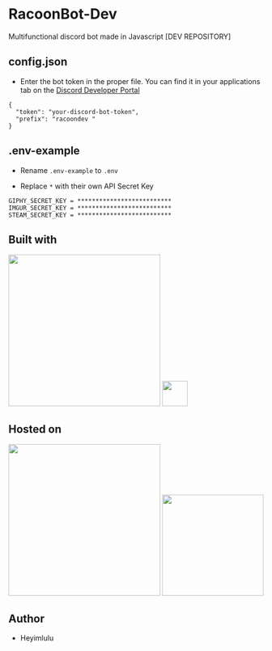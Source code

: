 # RacoonBot-Dev

Multifunctional discord bot made in Javascript [DEV REPOSITORY]

## config.json 

- Enter the bot token in the proper file. You can find it in your applications tab on the [Discord Developer Portal](https://discord.com/developers/applications)

```
{
  "token": "your-discord-bot-token", 
  "prefix": "racoondev "
}
```

## .env-example 

- Rename ``.env-example`` to ``.env``

- Replace ``*`` with their own API Secret Key

```
GIPHY_SECRET_KEY = **************************
IMGUR_SECRET_KEY = **************************
STEAM_SECRET_KEY = **************************
```

## Built with

<img height="300" src="https://upload.wikimedia.org/wikipedia/commons/thumb/1/1a/JetBrains_Logo_2016.svg/1200px-JetBrains_Logo_2016.svg.png">

<img height="50px" src="https://cdn.worldvectorlogo.com/logos/intellijidea.svg">

## Hosted on

<img height="300px" src="https://download.logo.wine/logo/Microsoft_Azure/Microsoft_Azure-Logo.wine.png">

<img height="200px" src="https://lh3.googleusercontent.com/proxy/o5xl0QK1DWHBhtwC83X2HCmnB7JBC5RhEBbmjJ8RusLCzbnqBwYwAkL6d7OGHZoHPteBawFA0DZaog3GcYQvYOQQyl9b9x_rbHU00-kzQb3NdefkUOGgHui6Jg">

## Author

- Heyimlulu
